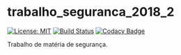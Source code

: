 # trabalho_seguranca_2018_2
 [![License: MIT](https://img.shields.io/badge/License-MIT-yellow.svg)](https://opensource.org/licenses/MIT)
 [![Build Status](https://travis-ci.org/gabrielbo1/trabalho_seguranca_2018_2.svg?branch=master)](https://travis-ci.org/gabrielbo1/trabalho_seguranca_2018_2)
 [![Codacy Badge](https://api.codacy.com/project/badge/Grade/2d77d6c8666c4653b4af93dd90f5a3ab)](https://www.codacy.com/app/gabrielbo1/trabalho_seguranca_2018_2?utm_source=github.com&amp;utm_medium=referral&amp;utm_content=gabrielbo1/trabalho_seguranca_2018_2&amp;utm_campaign=Badge_Grade)
 
Trabalho de matéria de segurança.

